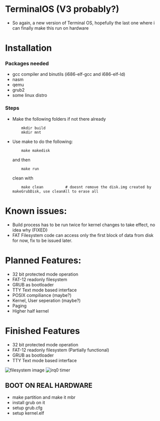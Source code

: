 # TerminalOS (V3 probably?)

- So again, a new version of Terminal OS, hopefully the last one where i can finally make this run on hardware

# Installation

### Packages needed
- gcc compiler and binutils (i686-elf-gcc and i686-elf-ld)
- nasm
- qemu
- grub2
- some linux distro

### Steps
- Make the following folders if not there already
    ```
        mkdir build
        mkdir mnt
    ```

-   Use make to do the following:
    ```
        make makedisk
    ```
    
    and then
    ```
        make run
    ```
    clean with
    ```
        make clean          # doesnt remove the disk.img created by makeGrubDisk, use cleanAll to erase all
    ```

# Known issues:
-   Build process has to be run twice for kernel changes to take effect, no idea why                        (FIXED)
-   FAT Filesystem code can access only the first block of data from disk for now, fix to be issued later.

# Planned Features:
- 32 bit protected mode operation
- FAT-12 readonly filesystem
- GRUB as bootloader
- TTY Text mode based interface
- POSIX compiliance         (maybe?)
- Kernel, User seperation   (maybe?)
- Paging
- Higher half kernel


# Finished Features
- 32 bit protected mode operation
- FAT-12 readonly filesystem    (Partially functional)
- GRUB as bootloader
- TTY Text mode based interface

![filesystem image](assets/image.jpeg)
![irq0 timer](assets/image_2.jpeg)



## BOOT ON REAL HARDWARE

- make partition and make it mbr
- install grub on it
- setup grub.cfg
- setup kernel.elf
